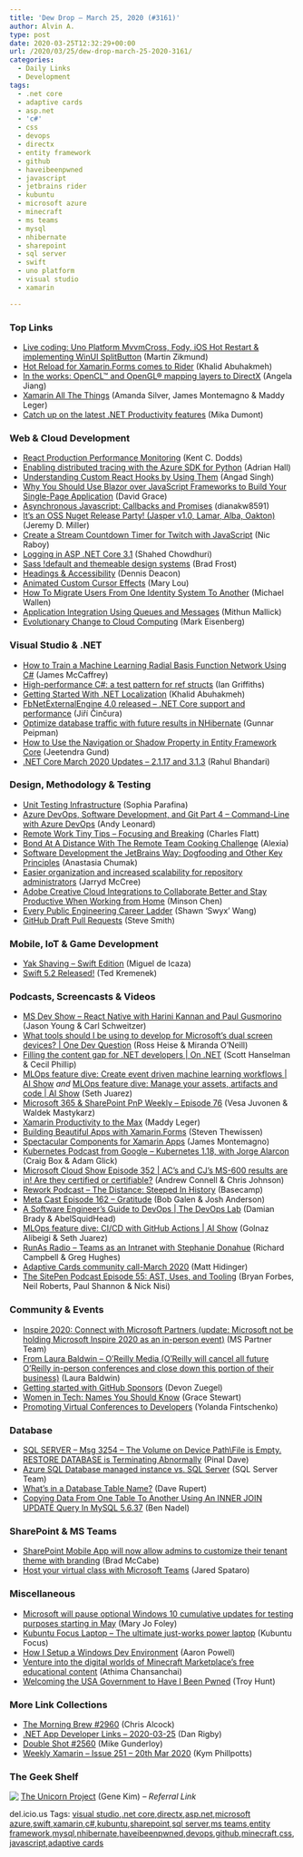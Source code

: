 ```yaml
---
title: 'Dew Drop – March 25, 2020 (#3161)'
author: Alvin A.
type: post
date: 2020-03-25T12:32:29+00:00
url: /2020/03/25/dew-drop-march-25-2020-3161/
categories:
  - Daily Links
  - Development
tags:
  - .net core
  - adaptive cards
  - asp.net
  - 'c#'
  - css
  - devops
  - directx
  - entity framework
  - github
  - haveibeenpwned
  - javascript
  - jetbrains rider
  - kubuntu
  - microsoft azure
  - minecraft
  - ms teams
  - mysql
  - nhibernate
  - sharepoint
  - sql server
  - swift
  - uno platform
  - visual studio
  - xamarin

---
```

### Top Links

  * <a href="http://www.youtube.com/watch?v=T3JM0Okda04" target="_blank" rel="noopener noreferrer">Live coding: Uno Platform MvvmCross, Fody, iOS Hot Restart & implementing WinUI SplitButton</a> (Martin Zikmund)
  * <a href="https://blog.jetbrains.com/dotnet/2020/03/24/hot-reload-xamarin-forms-comes-rider/" target="_blank" rel="noopener noreferrer">Hot Reload for Xamarin.Forms comes to Rider</a> (Khalid Abuhakmeh)
  * <a href="https://devblogs.microsoft.com/directx/in-the-works-opencl-and-opengl-mapping-layers-to-directx/" target="_blank" rel="noopener noreferrer">In the works: OpenCL™ and OpenGL® mapping layers to DirectX</a> (Angela Jiang)
  * <a href="http://www.youtube.com/watch?v=tRNOLKq4_jo" target="_blank" rel="noopener noreferrer">Xamarin All The Things</a> (Amanda Silver, James Montemagno & Maddy Leger)
  * <a href="https://devblogs.microsoft.com/dotnet/catch-up-on-the-latest-net-productivity-features/" target="_blank" rel="noopener noreferrer">Catch up on the latest .NET Productivity features</a> (Mika Dumont)



### <a name="web"></a>Web & Cloud Development

  * <a href="https://kentcdodds.com/blog/react-production-performance-monitoring" target="_blank" rel="noopener noreferrer">React Production Performance Monitoring</a> (Kent C. Dodds)
  * <a href="https://techcommunity.microsoft.com/t5/azure-sdk/enabling-distributed-tracing-with-the-azure-sdk-for-python/ba-p/1247041" target="_blank" rel="noopener noreferrer">Enabling distributed tracing with the Azure SDK for Python</a> (Adrian Hall)
  * <a href="https://medium.com/swlh/understanding-custom-react-hooks-by-using-them-ce62a8342375?source=rss----f5af2b715248---4" target="_blank" rel="noopener noreferrer">Understanding Custom React Hooks by Using Them</a> (Angad Singh)
  * <a href="https://www.telerik.com/blogs/why-you-should-use-blazor-over-javascript-frameworks-to-build-your-single-page-application" target="_blank" rel="noopener noreferrer">Why You Should Use Blazor over JavaScript Frameworks to Build Your Single-Page Application</a> (David Grace)
  * <a href="https://dev.to/dianakw8591/asynchronous-javascript-callbacks-and-promises-1gbo" target="_blank" rel="noopener noreferrer">Asynchronous Javascript: Callbacks and Promises</a> (dianakw8591)
  * <a href="https://jeremydmiller.com/2020/03/24/its-an-oss-nuget-release-party-jasper-v1-0-lamar-alba-oakton/" target="_blank" rel="noopener noreferrer">It’s an OSS Nuget Release Party! (Jasper v1.0, Lamar, Alba, Oakton)</a> (Jeremy D. Miller)
  * <a href="https://www.thepolyglotdeveloper.com/2020/03/create-stream-countdown-timer-twitch-javascript/" target="_blank" rel="noopener noreferrer">Create a Stream Countdown Timer for Twitch with JavaScript</a> (Nic Raboy)
  * <a href="https://wakeupandcode.com/logging-in-asp-net-core-3-1/" target="_blank" rel="noopener noreferrer">Logging in ASP .NET Core 3.1</a> (Shahed Chowdhuri)
  * <a href="http://feedproxy.google.com/~r/brad-frosts-blog/~3/d9OOgnKkc24/" target="_blank" rel="noopener noreferrer">Sass !default and themeable design systems</a> (Brad Frost)
  * <a href="https://developer.paciellogroup.com/blog/2020/03/headings-accessibility/" target="_blank" rel="noopener noreferrer">Headings & Accessibility</a> (Dennis Deacon)
  * <a href="http://feedproxy.google.com/~r/tympanus/~3/ETIfQ8oYPuo/" target="_blank" rel="noopener noreferrer">Animated Custom Cursor Effects</a> (Mary Lou)
  * <a href="https://auth0.com/blog/how-to-migrate-users-from-one-identity-system-to-another/" target="_blank" rel="noopener noreferrer">How To Migrate Users From One Identity System To Another</a> (Michael Wallen)
  * <a href="https://aws.amazon.com/blogs/architecture/application-integration-using-queues-and-messages/" target="_blank" rel="noopener noreferrer">Application Integration Using Queues and Messages</a> (Mithun Mallick)
  * <a href="https://devblogs.microsoft.com/premier-developer/evolutionary-change-to-cloud-computing/" target="_blank" rel="noopener noreferrer">Evolutionary Change to Cloud Computing</a> (Mark Eisenberg)



### <a name="dotnet"></a>Visual Studio & .NET

  * <a href="https://visualstudiomagazine.com/articles/2020/03/19/train-radial-basis-function.aspx" target="_blank" rel="noopener noreferrer">How to Train a Machine Learning Radial Basis Function Network Using C#</a> (James McCaffrey)
  * <a href="https://blogs.endjin.com/2020/03/high-performance-c-a-test-pattern-for-ref-structs/" target="_blank" rel="noopener noreferrer">High-performance C#: a test pattern for ref structs</a> (Ian Griffiths)
  * <a href="https://khalidabuhakmeh.com/getting-started-with-net-localization" target="_blank" rel="noopener noreferrer">Getting Started With .NET Localization</a> (Khalid Abuhakmeh)
  * <a href="https://www.tabsoverspaces.com/233815-fbnetexternalengine-4-0-released-net-core-support-and-performance?utm_source=feed" target="_blank" rel="noopener noreferrer">FbNetExternalEngine 4.0 released – .NET Core support and performance</a> (Jiří Činčura)
  * <a href="https://gunnarpeipman.com/nhibernate-future-results/" target="_blank" rel="noopener noreferrer">Optimize database traffic with future results in NHibernate</a> (Gunnar Peipman)
  * <a href="https://www.telerik.com/blogs/how-to-use-the-navigation-or-shadow-property-in-entity-framework-core" target="_blank" rel="noopener noreferrer">How to Use the Navigation or Shadow Property in Entity Framework Core</a> (Jeetendra Gund)
  * <a href="https://devblogs.microsoft.com/dotnet/net-core-march-2020/" target="_blank" rel="noopener noreferrer">.NET Core March 2020 Updates – 2.1.17 and 3.1.3</a> (Rahul Bhandari)



### <a name="design"></a>Design, Methodology & Testing

  * <a href="https://www.pulumi.com/blog/unit-test-infrastructure/" target="_blank" rel="noopener noreferrer">Unit Testing Infrastructure</a> (Sophia Parafina)
  * <a href="https://andyleonard.blog/2020/03/azure-devops-software-development-and-git-part-4-command-line-with-azure-devops/" target="_blank" rel="noopener noreferrer">Azure DevOps, Software Development, and Git Part 4 – Command-Line with Azure DevOps</a> (Andy Leonard)
  * <a href="https://www.softwaremeadows.com/posts/remote_work_tiny_tips_-_focusing_and_breaking" target="_blank" rel="noopener noreferrer">Remote Work Tiny Tips &#8211; Focusing and Breaking</a> (Charles Flatt)
  * <a href="https://blog.trello.com/remote-team-cooking-challenge" target="_blank" rel="noopener noreferrer">Bond At A Distance With The Remote Team Cooking Challenge</a> (Alexia)
  * <a href="https://blog.jetbrains.com/blog/2020/03/06/software-development-the-jetbrains-way-dogfooding-and-other-key-principles/" target="_blank" rel="noopener noreferrer">Software Development the JetBrains Way: Dogfooding and Other Key Principles</a> (Anastasia Chumak)
  * <a href="https://github.blog/2020-03-24-easier-organization-and-increased-scalability-for-repository-administrators/" target="_blank" rel="noopener noreferrer">Easier organization and increased scalability for repository administrators</a> (Jarryd McCree)
  * <a href="https://theblog.adobe.com/cc-integrations-work-from-home/" target="_blank" rel="noopener noreferrer">Adobe Creative Cloud Integrations to Collaborate Better and Stay Productive When Working from Home</a> (Minson Chen)
  * <a href="https://dev.to/swyx/every-public-engineering-career-ladder-h0j" target="_blank" rel="noopener noreferrer">Every Public Engineering Career Ladder</a> (Shawn &#8216;Swyx&#8217; Wang)
  * <a href="https://ardalis.com/github-draft-pull-requests" target="_blank" rel="noopener noreferrer">GitHub Draft Pull Requests</a> (Steve Smith)



### <a name="mobile"></a>Mobile, IoT & Game Development

  * <a href="https://tirania.org/blog/archive/2020/Mar-24.html" target="_blank" rel="noopener noreferrer">Yak Shaving &#8211; Swift Edition</a> (Miguel de Icaza)
  * <a href="https://swift.org/blog/swift-5-2-released/" target="_blank" rel="noopener noreferrer">Swift 5.2 Released!</a> (Ted Kremenek)



### <a name="podcasts"></a>Podcasts, Screencasts & Videos

  * <a href="http://msdevshow.com/2020/03/react-native-with-harini-kannan-and-paul-gusmorino/" target="_blank" rel="noopener noreferrer">MS Dev Show &#8211; React Native with Harini Kannan and Paul Gusmorino</a> (Jason Young & Carl Schweitzer)
  * <a href="https://channel9.msdn.com/Blogs/One-Dev-Minute/What-tools-should-I-be-using-to-develop-for-Microsofts-dual-screen-devices--One-Dev-Question?WT.mc_id=DX_MVP4025064" target="_blank" rel="noopener noreferrer">What tools should I be using to develop for Microsoft&#8217;s dual screen devices? | One Dev Question</a> (Ross Heise & Miranda O&#8217;Neill)
  * <a href="https://channel9.msdn.com/Shows/On-NET/Filling-the-content-gap-for-NET-developers?WT.mc_id=DX_MVP4025064" target="_blank" rel="noopener noreferrer">Filling the content gap for .NET developers | On .NET</a> (Scott Hanselman & Cecil Phillip)
  * <a href="https://channel9.msdn.com/Shows/AI-Show/MLOps-feature-dive-Create-event-driven-machine-learning-workflows?WT.mc_id=DX_MVP4025064" target="_blank" rel="noopener noreferrer">MLOps feature dive: Create event driven machine learning workflows | AI Show</a> _and_ <a href="https://channel9.msdn.com/Shows/AI-Show/MLOps-feature-dive-Manage-your-assets-artifacts-and-code?WT.mc_id=DX_MVP4025064" target="_blank" rel="noopener noreferrer">MLOps feature dive: Manage your assets, artifacts and code | AI Show</a> (Seth Juarez)
  * <a href="https://developer.microsoft.com/en-us/sharepoint/blogs/microsoft-365-sharepoint-pnp-weekly-episode-76/" target="_blank" rel="noopener noreferrer">Microsoft 365 & SharePoint PnP Weekly – Episode 76</a> (Vesa Juvonen & Waldek Mastykarz)
  * <a href="http://www.youtube.com/watch?v=65G7pop59XU" target="_blank" rel="noopener noreferrer">Xamarin Productivity to the Max</a> (Maddy Leger)
  * <a href="http://www.youtube.com/watch?v=z4LiPa8ixyQ" target="_blank" rel="noopener noreferrer">Building Beautiful Apps with Xamarin.Forms</a> (Steven Thewissen)
  * <a href="http://www.youtube.com/watch?v=AB9PycndUbA" target="_blank" rel="noopener noreferrer">Spectacular Components for Xamarin Apps</a> (James Montemagno)
  * <a href="https://kubernetespodcast.com/episode/096-kubernetes-1.18/" target="_blank" rel="noopener noreferrer">Kubernetes Podcast from Google &#8211; Kubernetes 1.18, with Jorge Alarcon</a> (Craig Box & Adam Glick)
  * <a href="http://feeds.microsoftcloudshow.com/~r/microsoftcloudshowepisodes/~3/rEh3nTZEIkQ/" target="_blank" rel="noopener noreferrer">Microsoft Cloud Show Episode 352 | AC&#8217;s and CJ&#8217;s MS-600 results are in! Are they certified or certifiable?</a> (Andrew Connell & Chris Johnson)
  * <a href="https://share.transistor.fm/s/84bdec24" target="_blank" rel="noopener noreferrer">Rework Podcast &#8211; The Distance: Steeped In History</a> (Basecamp)
  * <a href="http://www.meta-cast.com/" target="_blank" rel="noopener noreferrer">Meta Cast Episode 162 &#8211; Gratitude</a> (Bob Galen & Josh Anderson)
  * <a href="https://channel9.msdn.com/Shows/DevOps-Lab/A-Software-Engineers-Guide-to-DevOps?WT.mc_id=DX_MVP4025064" target="_blank" rel="noopener noreferrer">A Software Engineer&#8217;s Guide to DevOps | The DevOps Lab</a> (Damian Brady & AbelSquidHead)
  * <a href="https://channel9.msdn.com/Shows/AI-Show/MLOps-feature-dive-CICD-with-GitHub-Actions?WT.mc_id=DX_MVP4025064" target="_blank" rel="noopener noreferrer">MLOps feature dive: CI/CD with GitHub Actions | AI Show</a> (Golnaz Alibeigi & Seth Juarez)
  * <a href="http://feedproxy.google.com/~r/RunaAsRadioWma/~3/NUxRPCvm7W0/default.aspx" target="_blank" rel="noopener noreferrer">RunAs Radio &#8211; Teams as an Intranet with Stephanie Donahue</a> (Richard Campbell & Greg Hughes)
  * <a href="https://developer.microsoft.com/en-us/microsoft-teams/blogs/adaptive-cards-community-call-march-2020/" target="_blank" rel="noopener noreferrer">Adaptive Cards community call-March 2020</a> (Matt Hidinger)
  * <a href="https://www.sitepen.com/blog/episode-55-ast-uses-and-tooling/?utm_source=rss&utm_medium=rss&utm_campaign=episode-55-asts-uses-and-tooling" target="_blank" rel="noopener noreferrer">The SitePen Podcast Episode 55: AST, Uses, and Tooling</a> (Bryan Forbes, Neil Roberts, Paul Shannon & Nick Nisi)



### <a name="events"></a>Community & Events

  * <a href="https://blogs.partner.microsoft.com/mpn/inspire-2020-connect-with-microsoft-partners/" target="_blank" rel="noopener noreferrer">Inspire 2020: Connect with Microsoft Partners (update: Microsoft not be holding Microsoft Inspire 2020 as an in-person event)</a> (MS Partner Team)
  * <a href="https://www.oreilly.com/conferences/from-laura-baldwin.html" target="_blank" rel="noopener noreferrer">From Laura Baldwin &#8211; O’Reilly Media (O&#8217;Reilly will cancel all future O’Reilly in-person conferences and close down this portion of their business)</a> (Laura Baldwin)
  * <a href="https://github.blog/2020-03-24-getting-started-with-github-sponsors/" target="_blank" rel="noopener noreferrer">Getting started with GitHub Sponsors</a> (Devon Zuegel)
  * <a href="https://ivision.com/blog/women-in-tech-to-know/" target="_blank" rel="noopener noreferrer">Women in Tech: Names You Should Know</a> (Grace Stewart)
  * <a href="https://developermedia.com/promoting-virtual-conferences/" target="_blank" rel="noopener noreferrer">Promoting Virtual Conferences to Developers</a> (Yolanda Fintschenko)



### <a name="sql"></a>Database

  * <a href="https://blog.sqlauthority.com/2020/03/25/sql-server-msg-3254-the-volume-on-device-pathfile-is-empty-restore-database-is-terminating-abnormally/" target="_blank" rel="noopener noreferrer">SQL SERVER – Msg 3254 – The Volume on Device Path\File is Empty. RESTORE DATABASE is Terminating Abnormally</a> (Pinal Dave)
  * <a href="https://cloudblogs.microsoft.com/sqlserver/2020/03/24/azure-sql-database-managed-instance-vs-sql-server/" target="_blank" rel="noopener noreferrer">Azure SQL Database managed instance vs. SQL Server</a> (SQL Server Team)
  * <a href="http://daverupert.com/2020/03/what-s-in-a-database-table-name/" target="_blank" rel="noopener noreferrer">What&#8217;s in a Database Table Name?</a> (Dave Rupert)
  * <a href="https://www.bennadel.com/blog/3792-copying-data-from-one-table-to-another-using-an-inner-join-update-query-in-mysql-5-6-37.htm" target="_blank" rel="noopener noreferrer">Copying Data From One Table To Another Using An INNER JOIN UPDATE Query In MySQL 5.6.37</a> (Ben Nadel)



### <a name="sp"></a>SharePoint & MS Teams

  * <a href="https://techcommunity.microsoft.com/t5/microsoft-sharepoint-blog/sharepoint-mobile-app-will-now-allow-admins-to-customize-their/ba-p/1243066" target="_blank" rel="noopener noreferrer">SharePoint Mobile App will now allow admins to customize their tenant theme with branding</a> (Brad McCabe)
  * <a href="https://www.microsoft.com/en-us/microsoft-365/blog/2020/03/24/host-virtual-class-microsoft-teams/" target="_blank" rel="noopener noreferrer">Host your virtual class with Microsoft Teams</a> (Jared Spataro)



### <a name="misc"></a>Miscellaneous

  * <a href="https://www.zdnet.com/article/microsoft-will-pause-optional-windows-10-cumulative-updates-for-testing-purposes-starting-in-may/#ftag=RSSbaffb68" target="_blank" rel="noopener noreferrer">Microsoft will pause optional Windows 10 cumulative updates for testing purposes starting in May</a> (Mary Jo Foley)
  * <a href="https://kfocus.org/" target="_blank" rel="noopener noreferrer">Kubuntu Focus Laptop &#8211; The ultimate just-works power laptop</a> (Kubuntu Focus)
  * <a href="https://www.aaron-powell.com/posts/2020-03-25-how-i-setup-a-windows-dev-environment/" target="_blank" rel="noopener noreferrer">How I Setup a Windows Dev Environment</a> (Aaron Powell)
  * <a href="https://blogs.windows.com/windowsexperience/2020/03/24/venture-into-the-digital-worlds-of-minecraft-marketplaces-free-educational-content/?WT.mc_id=DX_MVP4025064" target="_blank" rel="noopener noreferrer">Venture into the digital worlds of Minecraft Marketplace’s free educational content</a> (Athima Chansanchai)
  * <a href="http://feedproxy.google.com/~r/TroyHunt/~3/Gr6WpgkkPWI/" target="_blank" rel="noopener noreferrer">Welcoming the USA Government to Have I Been Pwned</a> (Troy Hunt)



### <a name="links"></a>More Link Collections

  * <a href="http://feedproxy.google.com/~r/ReflectivePerspective/~3/tMmk_5EDx7Q/" target="_blank" rel="noopener noreferrer">The Morning Brew #2960</a> (Chris Alcock)
  * <a href="https://links.danrigby.com/2020/03/app-developer-links-2020-03-25/" target="_blank" rel="noopener noreferrer">.NET App Developer Links &#8211; 2020-03-25</a> (Dan Rigby)
  * <a href="https://afreshcup.com/home/2020/03/25/double-shot-2560.html" target="_blank" rel="noopener noreferrer">Double Shot #2560</a> (Mike Gunderloy)
  * <a href="http://weeklyxamarin.com/issues/251" target="_blank" rel="noopener noreferrer">Weekly Xamarin &#8211; Issue 251 &#8211; 20th Mar 2020</a> (Kym Phillpotts)



### <a name="shelf"></a>The Geek Shelf

<a href="https://www.amazon.com/gp/slredirect/picassoRedirect.html/?tag=amavin-20" target="_blank" rel="noopener noreferrer"><img decoding="async" align="left" style="margin: 0px 0px 10px; border: 0px currentcolor; border-image: none; float: left; display: inline; background-image: none;" src="https://m.media-amazon.com/images/I/91lLdRGRTNL._AC_UY218_ML3_.jpg" border="0" /></a>&nbsp;<a href="https://www.amazon.com/gp/slredirect/picassoRedirect.html/?tag=amavin-20" target="_blank" rel="noopener noreferrer">The Unicorn Project</a> (Gene Kim) _&#8211; Referral Link_











<div class="wlWriterEditableSmartContent" id="scid:77ECF5F8-D252-44F5-B4EB-D463C5396A79:7724e5b6-a153-4f89-8e27-4d076cb28831" style="margin: 0px; padding: 0px; float: none; display: inline;">
  del.icio.us Tags: <a href="http://del.icio.us/popular/visual+studio" rel="tag">visual studio</a>,<a href="http://del.icio.us/popular/.net+core" rel="tag">.net core</a>,<a href="http://del.icio.us/popular/directx" rel="tag">directx</a>,<a href="http://del.icio.us/popular/asp.net" rel="tag">asp.net</a>,<a href="http://del.icio.us/popular/microsoft+azure" rel="tag">microsoft azure</a>,<a href="http://del.icio.us/popular/swift" rel="tag">swift</a>,<a href="http://del.icio.us/popular/xamarin" rel="tag">xamarin</a>,<a href="http://del.icio.us/popular/c%23" rel="tag">c#</a>,<a href="http://del.icio.us/popular/kubuntu" rel="tag">kubuntu</a>,<a href="http://del.icio.us/popular/sharepoint" rel="tag">sharepoint</a>,<a href="http://del.icio.us/popular/sql+server" rel="tag">sql server</a>,<a href="http://del.icio.us/popular/ms+teams" rel="tag">ms teams</a>,<a href="http://del.icio.us/popular/entity+framework" rel="tag">entity framework</a>,<a href="http://del.icio.us/popular/mysql" rel="tag">mysql</a>,<a href="http://del.icio.us/popular/nhibernate" rel="tag">nhibernate</a>,<a href="http://del.icio.us/popular/haveibeenpwned" rel="tag">haveibeenpwned</a>,<a href="http://del.icio.us/popular/devops" rel="tag">devops</a>,<a href="http://del.icio.us/popular/github" rel="tag">github</a>,<a href="http://del.icio.us/popular/minecraft" rel="tag">minecraft</a>,<a href="http://del.icio.us/popular/css" rel="tag">css</a>,<a href="http://del.icio.us/popular/javascript" rel="tag">javascript</a>,<a href="http://del.icio.us/popular/adaptive+cards" rel="tag">adaptive cards</a>
</div>